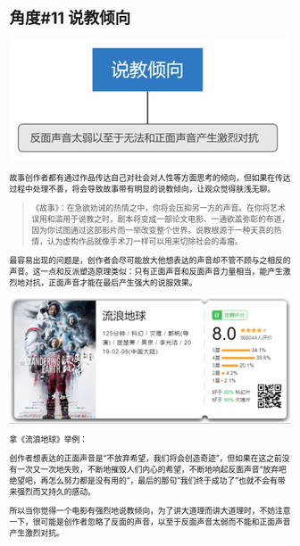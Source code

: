 # 角度\#11 说教倾向

![](../.gitbook/assets/image%20%2861%29.png)

故事创作者都有通过作品传达自己对社会对人性等方面思考的倾向，但如果在传达过程中处理不善，将会导致故事带有明显的说教倾向，让观众觉得肤浅无聊。

> 《故事》：在急欲劝诫的热情之中，你将会压抑另一方的声音。在你将艺术误用和滥用于说教之时，剧本将变成一部论文电影、一通欲盖弥彰的布道，因为你试图通过这部影片而一举改变整个世界。说教根源于一种天真的热情，认为虚构作品就像手术刀一样可以用来切除社会的毒瘤。

最容易出现的问题是，创作者会尽可能放大他想表达的声音却不管不顾与之相反的声音。这一点和反派塑造原理类似：只有正面声音和反面声音力量相当，能产生激烈地对抗，正面声音才能在最后产生强大的说服效果。

![](../.gitbook/assets/image%20%2832%29.png)

拿《流浪地球》举例：

创作者想表达的正面声音是“不放弃希望，我们将会创造奇迹”，但如果在这之前没有一次又一次地失败，不断地摧毁人们内心的希望，不断地响起反面声音“放弃吧绝望吧，再怎么努力都是没有用的“，最后的那句“我们终于成功了”也就不会有带来强烈而又持久的感动。

所以当你觉得一个电影有强烈地说教倾向，为了讲大道理而讲大道理时，不妨注意一下，很可能是创作者忽略了反面的声音，以至于反面声音太弱而不能和正面声音产生激烈对抗。

